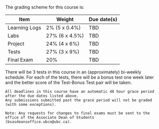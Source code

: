 The grading scheme for this course is:

| Item          | Weight         | Due date(s) |
|---------------|----------------|-------------|
| Learning Logs | 2% (5 x 0.4%)  | TBD         |
| Labs          | 27% (6 x 4.5%) | TBD         |
| Project       | 24% (4 x 6%)   | TBD         |
| Tests         | 27% (3 x 9%)   | TBD         |
| Final Exam    | 20%            | TBD         |

There will be 3 tests in this course in an (approximately) bi-weekly schedule.
For each of the tests, there will be a bonus test one week later and the better score of the Test-Bonus Test pair will be taken.

```{attention} 
All deadlines in this course have an automatic 48 hour grace period after the due dates listed above.
Any submissions submitted past the grace period will not be graded (with some exceptions).
```

```{note}
Note: Any requests for changes to final exams must be sent to the office of the Associate Dean of Students (bsasdeansoffice.ubco@ubc.ca).
```